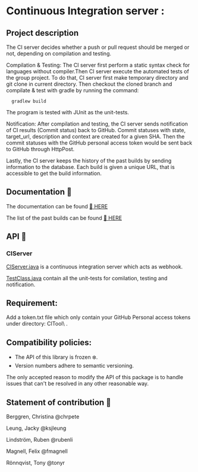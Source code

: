 # Continuous Integration server :

## Project description

The CI server decides whether a push or pull request should be merged or not, depending on compilation and testing.

Compilation & Testing: The CI server first perform a static syntax check for languages without compiler.Then CI server execute the automated tests of the group project. To do that, CI server first make temporary directory and git clone in current directory. Then checkout the cloned branch and compilate & test with gradle by running the command:

```
  gradlew build
```
The program is tested with JUnit as the unit-tests. 

Notification: After compilation and testing, the CI server sends notification of CI results (Commit status) back to GitHub. Commit statuses with state, target_url, description and context are created for a given SHA. Then the commit statuses with the GitHub personal access token would be sent back to GitHub through HttpPost. 

Lastly, the CI server keeps the history of the past builds by sending information to the database. Each build is given a unique URL, that is accessible to get the build information.

## Documentation :mag_right:

The documentation can be found [:link: HERE](https://sleepy-allen-9161d8.netlify.com)

The list of the past builds can be found [:link: HERE](https://citool.firebaseapp.com/builds)

## API :memo:

### CIServer

[CIServer.java](src/main/java/CIServer.java) is a continuous integration server which acts as webhook.

[TestClass.java](src/test/java/TestClass.java) contain all the unit-tests for comilation, testing and notification.

## Requirement:
Add a token.txt file which only contain your GitHub Personal access tokens under directory: CITool\ .

## Compatibility policies:

- The API of this library is frozen :snowflake:.
- Version numbers adhere to semantic versioning.

The only accepted reason to modify the API of this package
is to handle issues that can't be resolved in any other
reasonable way.

## Statement of contribution :gift_heart:

Berggren, Christina @chrpete

Leung, Jacky @ksjleung

Lindström, Ruben @rubenli

Magnell, Felix @fmagnell

Rönnqvist, Tony @tonyr
